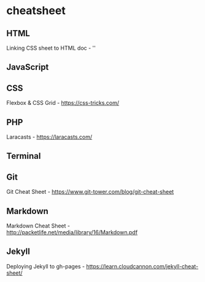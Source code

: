 # cheatsheet

HTML
---
Linking CSS sheet to HTML doc - '<link rel="stylesheet" type="text/css" href="/path">'

JavaScript
---

CSS
---
Flexbox & CSS Grid - https://css-tricks.com/

PHP
---
Laracasts - https://laracasts.com/

Terminal
---

Git
---
Git Cheat Sheet - https://www.git-tower.com/blog/git-cheat-sheet

Markdown
---
Markdown Cheat Sheet - http://packetlife.net/media/library/16/Markdown.pdf

Jekyll
---
Deploying Jekyll to gh-pages - https://learn.cloudcannon.com/jekyll-cheat-sheet/
